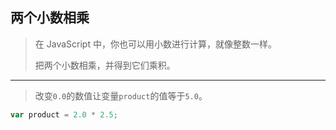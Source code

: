 ## 两个小数相乘

> 在 JavaScript 中，你也可以用小数进行计算，就像整数一样。
>
> 把两个小数相乘，并得到它们乘积。

---

> 改变`0.0`的数值让变量`product`的值等于`5.0`。

```js
var product = 2.0 * 2.5;
```

